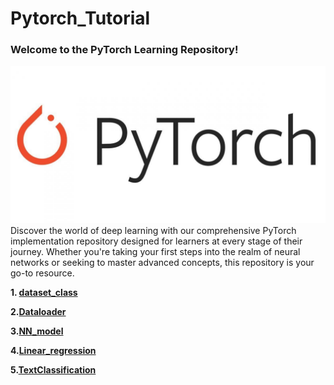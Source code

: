 # Pytorch_Tutorial
### Welcome to the PyTorch Learning Repository!
![](pytorch1.jpg)
Discover the world of deep learning with our comprehensive PyTorch implementation repository designed for learners at every stage of their journey. 
Whether you're taking your first steps into the realm of neural networks or seeking to master advanced concepts, this repository is your go-to resource.

**1. [dataset_class](https://github.com/Sakil786/Pytorch_Tutorial/tree/main/dataset_class%20_PyTorch "dataset_class")**

**2.[Dataloader](https://github.com/Sakil786/Pytorch_Tutorial/tree/main/Dataloader "Dataloader")**

**3.[NN_model](https://github.com/Sakil786/Pytorch_Tutorial/tree/main/NN_model "NN_model")**

**4.[Linear_regression](https://github.com/Sakil786/Pytorch_Tutorial/tree/main/Linear_regression "Linear_regression")**

**5.[TextClassification](https://github.com/Sakil786/Pytorch_Tutorial/tree/main/TextClassification "TextClassification")**


